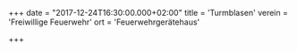 +++
date = "2017-12-24T16:30:00.000+02:00"
title = 'Turmblasen'
verein = 'Freiwillige Feuerwehr'
ort = 'Feuerwehrgerätehaus'

+++

      